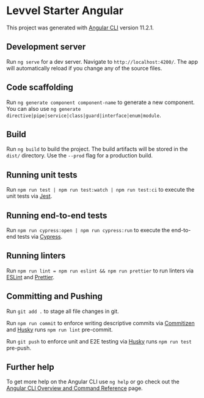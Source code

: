 # Levvel Starter Angular

This project was generated with [Angular CLI](https://github.com/angular/angular-cli) version 11.2.1.

## Development server

Run `ng serve` for a dev server. Navigate to `http://localhost:4200/`. The app will automatically reload if you change any of the source files.

## Code scaffolding

Run `ng generate component component-name` to generate a new component. You can also use `ng generate directive|pipe|service|class|guard|interface|enum|module`.

## Build

Run `ng build` to build the project. The build artifacts will be stored in the `dist/` directory. Use the `--prod` flag for a production build.

## Running unit tests

Run `npm run test | npm run test:watch | npm run test:ci` to execute the unit tests via [Jest](https://jestjs.io).

## Running end-to-end tests

Run `npm run cypress:open | npm run cypress:run` to execute the end-to-end tests via [Cypress](https://www.cypress.io).

## Running linters

Run `npm run lint = npm run eslint && npm run prettier` to run linters via [ESLint](https://eslint.org) and [Prettier](https://prettier.io).

## Committing and Pushing

Run `git add .` to stage all file changes in git.

Run `npm run commit` to enforce writing descriptive commits via [Commitizen](https://commitizen-tools.github.io/commitizen) and [Husky](https://typicode.github.io/husky) runs `npm run lint` pre-commit.

Run `git push` to enforce unit and E2E testing via [Husky](https://typicode.github.io/husky) runs `npm run test` pre-push.

## Further help

To get more help on the Angular CLI use `ng help` or go check out the [Angular CLI Overview and Command Reference](https://angular.io/cli) page.
